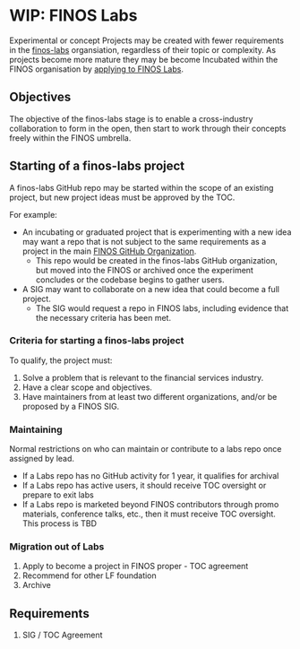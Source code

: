 # WIP: FINOS Labs

Experimental or concept Projects may be created with fewer requirements in the [finos-labs](https://github.com/finos-labs/) organsiation, regardless of their topic or complexity.
As projects become more mature they may be become Incubated within the FINOS organisation by [applying to FINOS Labs](https://github.com/finos/community/issues#TODO).

## Objectives

The objective of the finos-labs stage is to enable a cross-industry collaboration to form in the open, then start to work through their concepts freely within the FINOS umbrella.

## Starting of a finos-labs project 

A finos-labs GitHub repo may be started within the scope of an existing project, but new project ideas must be approved by the TOC.

For example:

- An incubating or graduated project that is experimenting with a new idea may want a repo that is not subject to the same requirements as a project in the main [FINOS GitHub Organization](https://github.com/finos).
  - This repo would be created in the finos-labs GitHub organization, but moved into the FINOS  or archived once the experiment concludes or the codebase begins to gather users.
- A SIG may want to collaborate on a new idea that could become a full project.
  - The SIG would request a repo in FINOS labs, including evidence that the necessary criteria has been met.

### Criteria for starting a finos-labs project

To qualify, the project must:

1. Solve a problem that is relevant to the financial services industry.
2. Have a clear scope and objectives.
3. Have maintainers from at least two different organizations, and/or be proposed by a FINOS SIG.

### Maintaining

Normal restrictions on who can maintain or contribute to a labs repo once assigned by lead.
* If a Labs repo has no GitHub activity for 1 year, it qualifies for archival
* If a Labs repo has active users, it should receive TOC oversight or prepare to exit labs
* If a Labs repo is marketed beyond FINOS contributors through promo materials, conference talks, etc., then it must receive TOC oversight. This process is TBD

### Migration out of Labs

1. Apply to become a project in FINOS proper - TOC agreement
2. Recommend for other LF foundation
3. Archive

## Requirements

1. SIG / TOC Agreement

